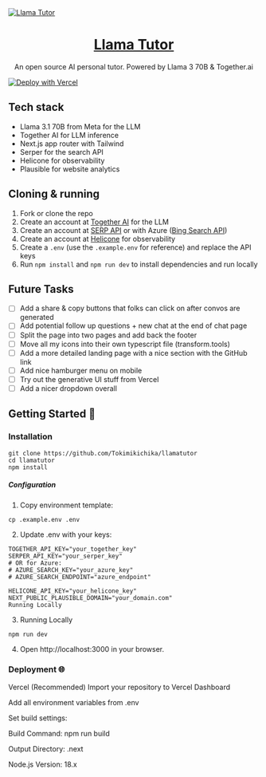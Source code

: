 <a href="https://www.llamatutor.com">
  <img alt="Llama Tutor" src="./public/og-image.png">
  <h1 align="center">Llama Tutor</h1>
</a>

<p align="center">
  An open source AI personal tutor. Powered by Llama 3 70B & Together.ai
</p>

[![Deploy with Vercel](https://vercel.com/button)](https://llamatutor-brkd96d3e-nikitas-projects-09319d29.vercel.app/)

## Tech stack

- Llama 3.1 70B from Meta for the LLM
- Together AI for LLM inference
- Next.js app router with Tailwind
- Serper for the search API
- Helicone for observability
- Plausible for website analytics

## Cloning & running

1. Fork or clone the repo
2. Create an account at [Together AI](https://togetherai.link) for the LLM
3. Create an account at [SERP API](https://serper.dev/) or with Azure ([Bing Search API](https://www.microsoft.com/en-us/bing/apis/bing-web-search-api))
4. Create an account at [Helicone](https://www.helicone.ai/) for observability
5. Create a `.env` (use the `.example.env` for reference) and replace the API keys
6. Run `npm install` and `npm run dev` to install dependencies and run locally

## Future Tasks

- [ ] Add a share & copy buttons that folks can click on after convos are generated
- [ ] Add potential follow up questions + new chat at the end of chat page
- [ ] Split the page into two pages and add back the footer
- [ ] Move all my icons into their own typescript file (transform.tools)
- [ ] Add a more detailed landing page with a nice section with the GitHub link
- [ ] Add nice hamburger menu on mobile
- [ ] Try out the generative UI stuff from Vercel
- [ ] Add a nicer dropdown overall

## Getting Started 🚀


### Installation
```
git clone https://github.com/Tokimikichika/llamatutor
cd llamatutor
npm install
```

##### Configuration
1. Copy environment template:

```
cp .example.env .env
```

2. Update .env with your keys:

```
TOGETHER_API_KEY="your_together_key"
SERPER_API_KEY="your_serper_key"
# OR for Azure:
# AZURE_SEARCH_KEY="your_azure_key"
# AZURE_SEARCH_ENDPOINT="azure_endpoint"

HELICONE_API_KEY="your_helicone_key"
NEXT_PUBLIC_PLAUSIBLE_DOMAIN="your_domain.com"
Running Locally
```

3. Running Locally
```
npm run dev
```

4. Open http://localhost:3000 in your browser.


### Deployment 🌐

Vercel (Recommended)
Import your repository to Vercel Dashboard

Add all environment variables from .env

Set build settings:

Build Command: npm run build

Output Directory: .next

Node.js Version: 18.x